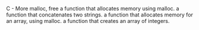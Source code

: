 C - More malloc, free
a function that allocates memory using malloc.
a function that concatenates two strings.
a function that allocates memory for an array, using malloc.
a function that creates an array of integers.

